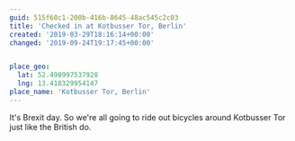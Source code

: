 ```yaml
---
guid: 515f60c1-200b-416b-8645-48ac545c2c03
title: 'Checked in at Kotbusser Tor, Berlin'
created: '2019-03-29T18:16:14+00:00'
changed: '2019-09-24T19:17:45+00:00'


place_geo:
  lat: 52.498997537928
  lng: 13.418329954147
place_name: 'Kotbusser Tor, Berlin'
---
```


It's Brexit day. So we're all going to ride out bicycles around Kotbusser Tor just like the British do. 
